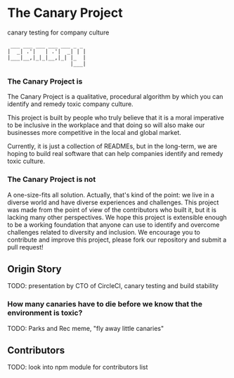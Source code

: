 # The Canary Project
canary testing for company culture

```
 ___ ___ ___ ___ ___ _ _ 
|  _| .'|   | .'|  _| | |
|___|__,|_|_|__,|_| |_  |
                    |___|
```

### The Canary Project is 
The Canary Project is a qualitative, procedural algorithm
by which you can identify and remedy toxic company culture.

This project is built by people who truly believe
that it is a moral imperative to be inclusive in the workplace
and that doing so will also make our businesses more competitive
in the local and global market.

Currently, it is just a collection of READMEs,
but in the long-term, we are hoping to build real software
that can help companies identify and remedy toxic culture.

### The Canary Project is not
A one-size-fits all solution. Actually, that's kind of the point:
we live in a diverse world and have diverse experiences and challenges.
This project was made from the point of view of the contributors who built it,
but it is lacking many other perspectives. We hope this project is extensible enough
to be a working foundation that anyone can use to identify and overcome challenges
related to diversity and inclusion. We encourage you to contribute and improve this
project, please fork our repository and submit a pull request!

## Origin Story

TODO: presentation by CTO of CircleCI, canary testing and build stability

### How many canaries have to die before we know that the environment is toxic?

TODO: Parks and Rec meme, "fly away little canaries"

## Contributors

TODO: look into npm module for contributors list
